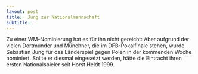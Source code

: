 ```yaml
---
layout: post
title:  Jung zur Nationalmannschaft
subtitle:  
---
```


Zu einer WM-Nominierung hat es für ihn nicht gereicht: Aber aufgrund der vielen Dortmunder und Münchner, die im DFB-Pokalfinale stehen, wurde Sebastian Jung für das Länderspiel gegen Polen in der kommenden Woche nominiert. Sollte er diesmal eingesetzt werden, hätte die Eintracht ihren ersten Nationalspieler seit Horst Heldt 1999.



